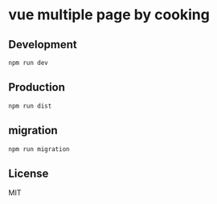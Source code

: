 # vue multiple page by cooking

## Development

```shell
npm run dev
```

## Production
```
npm run dist
```

## migration
```
npm run migration
```

## License
MIT
